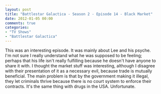 ```yaml
---
layout: post
title: "Battlestar Galactica - Season 2 - Episode 14 - Black Market"
date: 2012-01-05 00:00
comments: true
categories:
- "TV Shows"
- "Battlestar Galactica"
---
```


This was an interesting episode. It was mainly about Lee and his
psyche. I'm not sure I really understand what he was supposed to
be feeling; perhaps that his life isn't really fulfilling because
he doesn't have anyone to share it with. I thought the market
stuff was interesting, although I disagree with their
presentation of it as a necessary evil, because trade is mutually
beneficial. The main problem is that by the government making it
illegal, they let criminals thrive because there is no court
system to enforce their contracts. It's the same thing with drugs
in the USA. Unfortunate.

